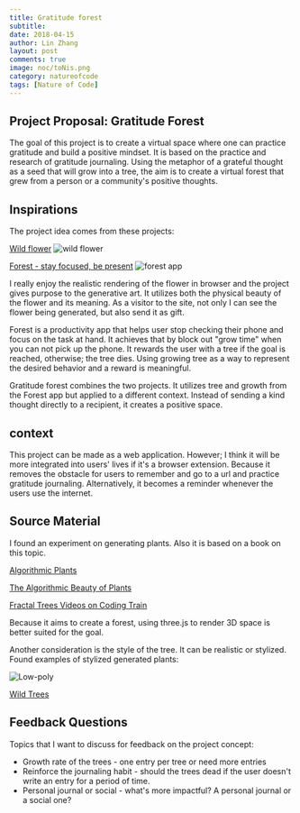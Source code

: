 ```yaml
---
title: Gratitude forest
subtitle:
date: 2018-04-15
author: Lin Zhang
layout: post
comments: true
image: noc/toNis.png
category: natureofcode
tags: [Nature of Code]
---
```


## Project Proposal: Gratitude Forest

The goal of this project is to create a virtual space where one can practice gratitude and build a positive mindset. It is based on the practice and research of gratitude journaling. Using the metaphor of a grateful thought as a seed that will grow into a tree, the aim is to create a virtual forest that grew from a person or a community's positive thoughts.

## Inspirations

The project idea comes from these projects:

[Wild flower](http://wildflower.resn.co.nz/)
![wild flower]({{site.baseurl}}/images/noc/toNis.png)

[Forest - stay focused, be present](https://www.forestapp.cc/en/)
![forest app](https://cdn-images-1.medium.com/max/1600/1*UVgXVdJeobfc3lHkj9L8-g.png)

I really enjoy the realistic rendering of the flower in browser and the project gives purpose to the generative art. It utilizes both the physical beauty of the flower and its meaning. As a visitor to the site, not only I can see the flower being generated, but also send it as gift.

Forest is a productivity app that helps user stop checking their phone and focus on the task at hand. It achieves that by block out "grow time" when you can not pick up the phone. It rewards the user with a tree if the goal is reached, otherwise; the tree dies. Using growing tree as a way to  represent the desired behavior and a reward is meaningful.

Gratitude forest combines the two projects. It utilizes tree and growth from the Forest app but applied to a different context. Instead of sending a kind thought directly to a recipient, it creates a positive space.

## context

This project can be made as a web application. However; I think it will be more integrated into users' lives if it's a browser extension. Because it removes the obstacle for users to remember and go to a url and practice gratitude journaling. Alternatively, it becomes a reminder whenever the users use the internet.

## Source Material

I found an experiment on generating plants. Also it is based on a book on this topic.

[Algorithmic Plants](http://xie-emily.com/code_art/algorithmic_plants/index.html)

[The Algorithmic Beauty of Plants](https://books.google.com/books/about/The_Algorithmic_Beauty_of_Plants.html?id=4F7lBwAAQBAJ&printsec=frontcover&source=kp_read_button#v=onepage&q&f=false)

[Fractal Trees Videos on Coding Train](https://www.youtube.com/user/shiffman/search?query=fracle+tree)

Because it aims to create a forest, using three.js to render 3D space is better suited for the goal.

Another consideration is the style of the tree. It can be realistic or stylized. Found examples of stylized generated plants:

![Low-poly]({{site.baseurl}}/images/noc/low-poly.jpg)

[Wild Trees](https://jasfar.github.io/wildflowers/)


## Feedback Questions

Topics that I want to discuss for feedback on the project concept:

- Growth rate of the trees - one entry per tree or need more entries
- Reinforce the journaling habit - should the trees dead if the user doesn't write an entry for a period of time.
- Personal journal or social - what's more impactful? A personal journal or a social one?
